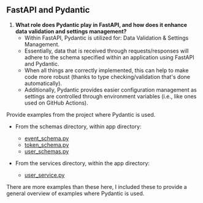 ## FastAPI and Pydantic

1. **What role does Pydantic play in FastAPI, and how does it enhance data validation and settings management?**
   - Within FastAPI, Pydantic is utilized for: Data Validation & Settings Management.
   - Essentially, data that is received through requests/responses will adhere to the schema specified within an application using FastAPI and Pydantic.
   - When all things are correctly implemented, this can help to make code more robust (thanks to type checking/validation that's done automatically).
   - Additionally, Pydantic provides easier configuration management as settings are controlled through environment variables (i.e., like ones used on GitHub Actions).

Provide examples from the project where Pydantic is used.
   - From the schemas directory, within app directory:
      - [event_schema.py](../app/schemas/event_schema.py)
      - [token_schema.py](../app/schemas/token_schema.py)
      - [user_schemas.py](../app/schemas/user_schemas.py)

   - From the services directory, within the app directory:
      - [user_service.py](../app/services/user_service.py)

There are more examples than these here, I included these to provide a general overview of examples where Pydantic is used.